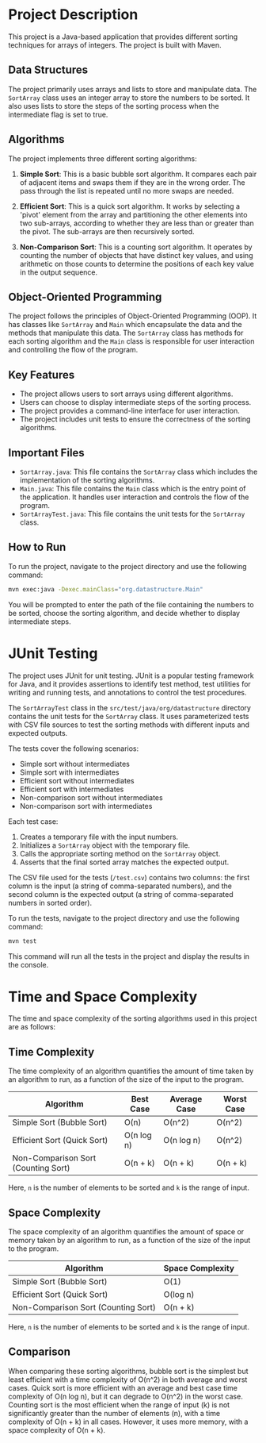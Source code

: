 # Project Description

This project is a Java-based application that provides different sorting techniques for arrays of integers. The project is built with Maven.

## Data Structures

The project primarily uses arrays and lists to store and manipulate data. The `SortArray` class uses an integer array to store the numbers to be sorted. It also uses lists to store the steps of the sorting process when the intermediate flag is set to true.

## Algorithms

The project implements three different sorting algorithms:

1. **Simple Sort**: This is a basic bubble sort algorithm. It compares each pair of adjacent items and swaps them if they are in the wrong order. The pass through the list is repeated until no more swaps are needed.

2. **Efficient Sort**: This is a quick sort algorithm. It works by selecting a 'pivot' element from the array and partitioning the other elements into two sub-arrays, according to whether they are less than or greater than the pivot. The sub-arrays are then recursively sorted.

3. **Non-Comparison Sort**: This is a counting sort algorithm. It operates by counting the number of objects that have distinct key values, and using arithmetic on those counts to determine the positions of each key value in the output sequence.

## Object-Oriented Programming

The project follows the principles of Object-Oriented Programming (OOP). It has classes like `SortArray` and `Main` which encapsulate the data and the methods that manipulate this data. The `SortArray` class has methods for each sorting algorithm and the `Main` class is responsible for user interaction and controlling the flow of the program.

## Key Features

- The project allows users to sort arrays using different algorithms.
- Users can choose to display intermediate steps of the sorting process.
- The project provides a command-line interface for user interaction.
- The project includes unit tests to ensure the correctness of the sorting algorithms.

## Important Files

- `SortArray.java`: This file contains the `SortArray` class which includes the implementation of the sorting algorithms.
- `Main.java`: This file contains the `Main` class which is the entry point of the application. It handles user interaction and controls the flow of the program.
- `SortArrayTest.java`: This file contains the unit tests for the `SortArray` class.

## How to Run

To run the project, navigate to the project directory and use the following command:

```bash
mvn exec:java -Dexec.mainClass="org.datastructure.Main"
```

You will be prompted to enter the path of the file containing the numbers to be sorted, choose the sorting algorithm, and decide whether to display intermediate steps.

# JUnit Testing

The project uses JUnit for unit testing. JUnit is a popular testing framework for Java, and it provides assertions to identify test method, test utilities for writing and running tests, and annotations to control the test procedures.

The `SortArrayTest` class in the `src/test/java/org/datastructure` directory contains the unit tests for the `SortArray` class. It uses parameterized tests with CSV file sources to test the sorting methods with different inputs and expected outputs.

The tests cover the following scenarios:

- Simple sort without intermediates
- Simple sort with intermediates
- Efficient sort without intermediates
- Efficient sort with intermediates
- Non-comparison sort without intermediates
- Non-comparison sort with intermediates

Each test case:

1. Creates a temporary file with the input numbers.
2. Initializes a `SortArray` object with the temporary file.
3. Calls the appropriate sorting method on the `SortArray` object.
4. Asserts that the final sorted array matches the expected output.

The CSV file used for the tests (`/test.csv`) contains two columns: the first column is the input (a string of comma-separated numbers), and the second column is the expected output (a string of comma-separated numbers in sorted order).

To run the tests, navigate to the project directory and use the following command:

```bash
mvn test
```

This command will run all the tests in the project and display the results in the console.

# Time and Space Complexity

The time and space complexity of the sorting algorithms used in this project are as follows:

## Time Complexity

The time complexity of an algorithm quantifies the amount of time taken by an algorithm to run, as a function of the size of the input to the program.

| Algorithm | Best Case | Average Case | Worst Case |
|-----------|-----------|--------------|------------|
| Simple Sort (Bubble Sort) | O(n) | O(n^2) | O(n^2) |
| Efficient Sort (Quick Sort) | O(n log n) | O(n log n) | O(n^2) |
| Non-Comparison Sort (Counting Sort) | O(n + k) | O(n + k) | O(n + k) |

Here, `n` is the number of elements to be sorted and `k` is the range of input.

## Space Complexity

The space complexity of an algorithm quantifies the amount of space or memory taken by an algorithm to run, as a function of the size of the input to the program.

| Algorithm | Space Complexity |
|-----------|------------------|
| Simple Sort (Bubble Sort) | O(1) |
| Efficient Sort (Quick Sort) | O(log n) |
| Non-Comparison Sort (Counting Sort) | O(n + k) |

Here, `n` is the number of elements to be sorted and `k` is the range of input.

## Comparison

When comparing these sorting algorithms, bubble sort is the simplest but least efficient with a time complexity of O(n^2) in both average and worst cases. Quick sort is more efficient with an average and best case time complexity of O(n log n), but it can degrade to O(n^2) in the worst case. Counting sort is the most efficient when the range of input (k) is not significantly greater than the number of elements (n), with a time complexity of O(n + k) in all cases. However, it uses more memory, with a space complexity of O(n + k).